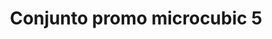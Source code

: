 ---
title: Conjunto promo microcubic 5
date: 
draft: false

# descripcion
description : Conjunto de cadena y dije con microcubic. Largo de cadena 40, 45 o 50 cm a elección

materials: Plata 925

color: 

dimensions: 

code: 06-26-0700

type: "Conjuntos"

categories: []

price: $6.110,00

price_eftvo: $5.190,00

# Images
# first image will be shown in the product page
images:
  # - image: "images/path_to_image"
  # La ubicacion de las imagenes es imagenes/Conjuntos/Conjuntos.Cadena y Dije/06-26-0700-conjunto-promo-microcubic-5
  - image: "./images/conjuntos/cadena_y_dije/06-26-0700-conjunto-promo-microcubic-5.jpg"
---